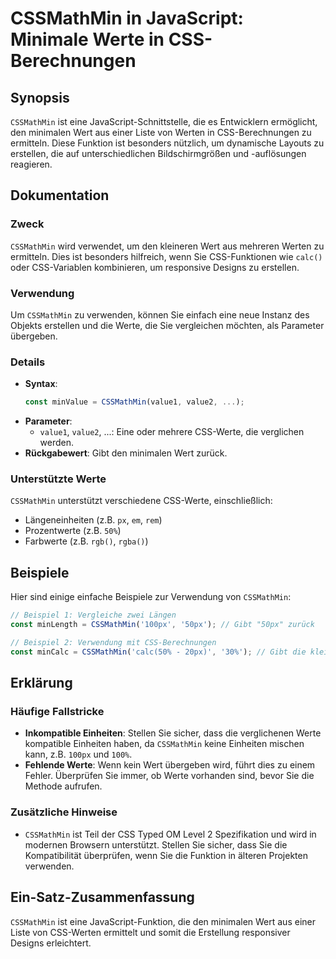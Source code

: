 <!--
Meta Description: # CSSMathMin in JavaScript: Minimale Werte in CSS-Berechnungen ## Synopsis `CSSMathMin` ist eine JavaScript-Schnittstelle, die es Entwicklern ermöglic...
Meta Keywords: cssmathmin, die, css, sie, werte
-->

# CSSMathMin in JavaScript: Minimale Werte in CSS-Berechnungen

## Synopsis
`CSSMathMin` ist eine JavaScript-Schnittstelle, die es Entwicklern ermöglicht, den minimalen Wert aus einer Liste von Werten in CSS-Berechnungen zu ermitteln. Diese Funktion ist besonders nützlich, um dynamische Layouts zu erstellen, die auf unterschiedlichen Bildschirmgrößen und -auflösungen reagieren.

## Dokumentation
### Zweck
`CSSMathMin` wird verwendet, um den kleineren Wert aus mehreren Werten zu ermitteln. Dies ist besonders hilfreich, wenn Sie CSS-Funktionen wie `calc()` oder CSS-Variablen kombinieren, um responsive Designs zu erstellen.

### Verwendung
Um `CSSMathMin` zu verwenden, können Sie einfach eine neue Instanz des Objekts erstellen und die Werte, die Sie vergleichen möchten, als Parameter übergeben. 

### Details
- **Syntax**: 
  ```javascript
  const minValue = CSSMathMin(value1, value2, ...);
  ```
- **Parameter**:
  - `value1`, `value2`, ...: Eine oder mehrere CSS-Werte, die verglichen werden.
- **Rückgabewert**: Gibt den minimalen Wert zurück.

### Unterstützte Werte
`CSSMathMin` unterstützt verschiedene CSS-Werte, einschließlich:
- Längeneinheiten (z.B. `px`, `em`, `rem`)
- Prozentwerte (z.B. `50%`)
- Farbwerte (z.B. `rgb()`, `rgba()`)

## Beispiele
Hier sind einige einfache Beispiele zur Verwendung von `CSSMathMin`:

```javascript
// Beispiel 1: Vergleiche zwei Längen
const minLength = CSSMathMin('100px', '50px'); // Gibt "50px" zurück

// Beispiel 2: Verwendung mit CSS-Berechnungen
const minCalc = CSSMathMin('calc(50% - 20px)', '30%'); // Gibt die kleinere der beiden Berechnungen zurück
```

## Erklärung
### Häufige Fallstricke
- **Inkompatible Einheiten**: Stellen Sie sicher, dass die verglichenen Werte kompatible Einheiten haben, da `CSSMathMin` keine Einheiten mischen kann, z.B. `100px` und `100%`.
- **Fehlende Werte**: Wenn kein Wert übergeben wird, führt dies zu einem Fehler. Überprüfen Sie immer, ob Werte vorhanden sind, bevor Sie die Methode aufrufen.

### Zusätzliche Hinweise
- `CSSMathMin` ist Teil der CSS Typed OM Level 2 Spezifikation und wird in modernen Browsern unterstützt. Stellen Sie sicher, dass Sie die Kompatibilität überprüfen, wenn Sie die Funktion in älteren Projekten verwenden.

## Ein-Satz-Zusammenfassung
`CSSMathMin` ist eine JavaScript-Funktion, die den minimalen Wert aus einer Liste von CSS-Werten ermittelt und somit die Erstellung responsiver Designs erleichtert.